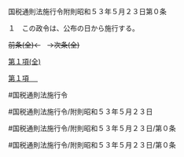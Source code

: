 国税通則法施行令附則昭和５３年５月２３日第０条

１　この政令は、公布の日から施行する。

~~前条(全)←~~　~~→次条(全)~~

[第１項(全)](国税通則法施行＿令附則昭和５３年５月２３日第０条第１項_.md)  

[第１項 　 ](国税通則法施行＿令附則昭和５３年５月２３日第０条第１項.md)  

#国税通則法施行令

#国税通則法施行令/附則昭和５３年５月２３日

#国税通則法施行令/附則昭和５３年５月２３日/第０条

#国税通則法施行令/附則昭和５３年５月２３日/第０条

